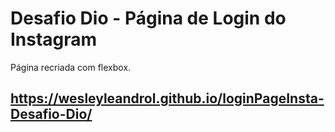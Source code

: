 # Desafio Dio - Página de Login do Instagram
  Página recriada com flexbox.
## https://wesleyleandrol.github.io/loginPageInsta-Desafio-Dio/
